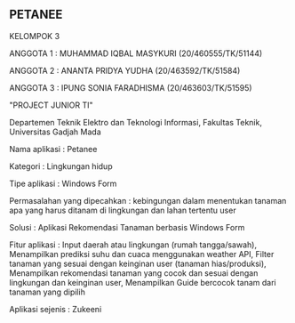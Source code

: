 ## PETANEE

KELOMPOK 3

ANGGOTA 1 : MUHAMMAD IQBAL MASYKURI (20/460555/TK/51144)

ANGGOTA 2 : ANANTA PRIDYA YUDHA (20/463592/TK/51584)

ANGGOTA 3 : IPUNG SONIA FARADHISMA (20/463603/TK/51595)

"PROJECT JUNIOR TI"

Departemen Teknik Elektro dan Teknologi Informasi, Fakultas Teknik, Universitas Gadjah Mada

Nama aplikasi : Petanee

Kategori : Lingkungan hidup

Tipe aplikasi : Windows Form

Permasalahan yang dipecahkan : kebingungan dalam menentukan tanaman apa yang harus ditanam di lingkungan dan lahan tertentu user

Solusi : Aplikasi Rekomendasi Tanaman berbasis Windows Form

Fitur aplikasi : Input daerah atau lingkungan (rumah tangga/sawah), Menampilkan prediksi suhu dan cuaca menggunakan weather API, Filter tanaman yang sesuai dengan keinginan user (tanaman hias/produksi), Menampilkan rekomendasi tanaman yang cocok dan sesuai dengan lingkungan dan keinginan user, Menampilkan Guide bercocok tanam dari tanaman yang dipilih


Aplikasi sejenis : Zukeeni
